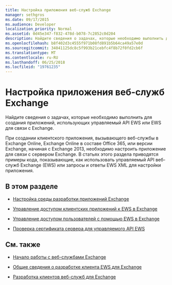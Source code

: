 ```yaml
---
title: Настройка приложения веб-служб Exchange
manager: sethgros
ms.date: 09/17/2015
ms.audience: Developer
localization_priority: Normal
ms.assetid: 0d45e347-f832-478d-b078-7c2852c0d204
description: Найдите сведения о задачах, которые необходимо выполнить для создания приложений, использующих управляемый API EWS или EWS для связи с Exchange.
ms.openlocfilehash: b8f402d3c4555f971b08fd891b5b64ca49a57e0d
ms.sourcegitcommit: 34041125dc8c5f993b21cebfc4f8b72f0fd2cb6f
ms.translationtype: MT
ms.contentlocale: ru-RU
ms.lasthandoff: 06/25/2018
ms.locfileid: "19761235"
---
```

# <a name="setting-up-your-ews-application"></a>Настройка приложения веб-служб Exchange

Найдите сведения о задачах, которые необходимо выполнить для создания приложений, использующих управляемый API EWS или EWS для связи с Exchange. 
  
При создании клиентского приложения, вызывающего веб-службы в Exchange Online, Exchange Online в составе Office 365, или версии Exchange, начиная с Exchange 2013, необходимо настроить приложение для связи с сервером Exchange. В статьях этого раздела приводятся примеры кода, показывающие, как использовать управляемый API веб-служб Exchange (EWS) или запросы и ответы EWS XML для настройки приложения.
  
## <a name="in-this-section"></a>В этом разделе

- [Настройка среды разработки приложений Exchange](setting-up-your-exchange-application-development-environment.md)
    
- [Управление доступом клиентских приложений к EWS в Exchange](controlling-client-application-access-to-ews-in-exchange.md)
    
- [Управление доступом пользователей с помощью EWS в Exchange](managing-user-access-by-using-ews-in-exchange.md)
    
- [Проверка сертификата сервера для управляемого API EWS](how-to-validate-a-server-certificate-for-the-ews-managed-api.md)
    
## <a name="see-also"></a>См. также


- [Начало работы с веб-службами Exchange](start-using-web-services-in-exchange.md)
    
- [Общие сведения о разработке клиента EWS для Exchange](ews-client-design-overview-for-exchange.md)
    
- [Разработка клиентов веб-служб для Exchange](develop-web-service-clients-for-exchange.md)
    

